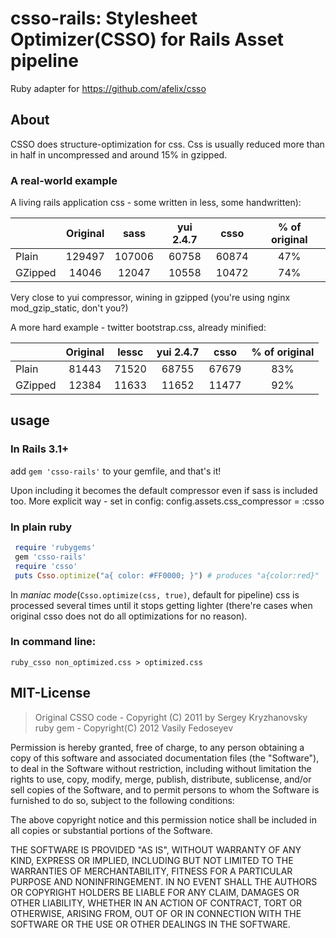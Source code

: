 csso-rails: Stylesheet Optimizer(CSSO) for Rails Asset pipeline
=======

Ruby adapter for <https://github.com/afelix/csso>

About
-----
CSSO does structure-optimization for css.
Css is usually reduced more than in half in uncompressed and around 15% in gzipped.

### A real-world example
A living rails application css - some written in less, some handwritten):

|        | Original     |  sass  | yui 2.4.7  | csso  | % of original
|:-------|:------------:|:------:|:-----:|:-----:|:------:
|Plain   | 129497       | 107006 | 60758 | 60874 | 47%
|GZipped | 14046        | 12047  | 10558 | 10472 | 74%

Very close to yui compressor, wining in gzipped (you're using nginx mod\_gzip_static, don't you?)

A more hard example - twitter bootstrap.css, already minified:

|        | Original     | lessc | yui 2.4.7  | csso  | % of original
|:-------|:------------:|:-----:|:-----:|:-----:|:------:
|Plain   | 81443        | 71520 | 68755 | 67679 | 83%
|GZipped | 12384        | 11633 | 11652 | 11477 | 92%

usage
------

### In Rails 3.1+
add `gem 'csso-rails'` to your gemfile, and that's it!

Upon including it becomes the default compressor even if sass is included too.
More explicit way - set in config: config.assets.css_compressor = :csso


### In plain ruby

```ruby
 require 'rubygems'
 gem 'csso-rails'
 require 'csso'
 puts Csso.optimize("a{ color: #FF0000; }") # produces "a{color:red}"
```

In _maniac mode_(`Csso.optimize(css, true)`, default for pipeline) css is processed several times until it stops getting lighter (there're cases when original csso does not do all optimizations for no reason).

### In command line:

    ruby_csso non_optimized.css > optimized.css


MIT-License
-------

> Original CSSO code - Copyright (C) 2011 by Sergey Kryzhanovsky
> ruby gem - Copyright(C) 2012 Vasily Fedoseyev

Permission is hereby granted, free of charge, to any person obtaining a copy
of this software and associated documentation files (the "Software"), to deal
in the Software without restriction, including without limitation the rights
to use, copy, modify, merge, publish, distribute, sublicense, and/or sell
copies of the Software, and to permit persons to whom the Software is
furnished to do so, subject to the following conditions:

The above copyright notice and this permission notice shall be included in
all copies or substantial portions of the Software.

THE SOFTWARE IS PROVIDED "AS IS", WITHOUT WARRANTY OF ANY KIND, EXPRESS OR
IMPLIED, INCLUDING BUT NOT LIMITED TO THE WARRANTIES OF MERCHANTABILITY,
FITNESS FOR A PARTICULAR PURPOSE AND NONINFRINGEMENT. IN NO EVENT SHALL THE
AUTHORS OR COPYRIGHT HOLDERS BE LIABLE FOR ANY CLAIM, DAMAGES OR OTHER
LIABILITY, WHETHER IN AN ACTION OF CONTRACT, TORT OR OTHERWISE, ARISING FROM,
OUT OF OR IN CONNECTION WITH THE SOFTWARE OR THE USE OR OTHER DEALINGS IN
THE SOFTWARE.
